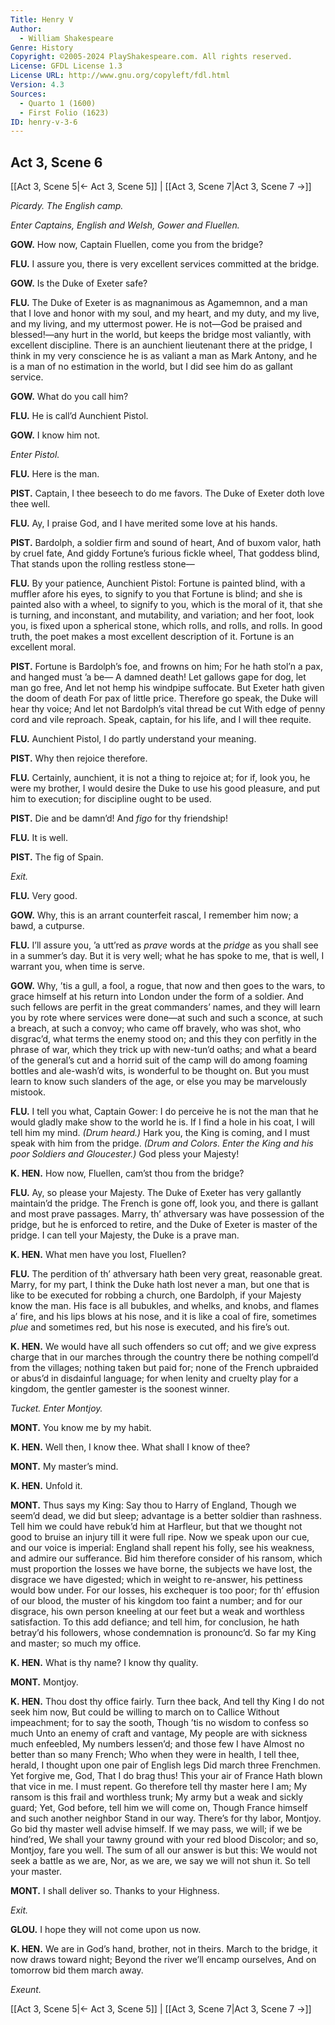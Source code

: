 ```yaml
---
Title: Henry V
Author: 
  - William Shakespeare
Genre: History
Copyright: ©2005-2024 PlayShakespeare.com. All rights reserved.
License: GFDL License 1.3
License URL: http://www.gnu.org/copyleft/fdl.html
Version: 4.3
Sources:
  - Quarto 1 (1600)
  - First Folio (1623)
ID: henry-v-3-6
---
```


## Act 3, Scene 6
[[Act 3, Scene 5|← Act 3, Scene 5]] | [[Act 3, Scene 7|Act 3, Scene 7 →]]

*Picardy. The English camp.*

*Enter Captains, English and Welsh, Gower and Fluellen.*

**GOW.**
How now, Captain Fluellen, come you from the bridge?

**FLU.**
I assure you, there is very excellent services committed at the bridge.

**GOW.**
Is the Duke of Exeter safe?

**FLU.**
The Duke of Exeter is as magnanimous as Agamemnon, and a man that I love and honor with my soul, and my heart, and my duty, and my live, and my living, and my uttermost power. He is not—God be praised and blessed!—any hurt in the world, but keeps the bridge most valiantly, with excellent discipline. There is an aunchient lieutenant there at the pridge, I think in my very conscience he is as valiant a man as Mark Antony, and he is a man of no estimation in the world, but I did see him do as gallant service.

**GOW.**
What do you call him?

**FLU.**
He is call’d Aunchient Pistol.

**GOW.**
I know him not.

*Enter Pistol.*

**FLU.**
Here is the man.

**PIST.**
Captain, I thee beseech to do me favors.
The Duke of Exeter doth love thee well.

**FLU.**
Ay, I praise God, and I have merited some love at his hands.

**PIST.**
Bardolph, a soldier firm and sound of heart,
And of buxom valor, hath by cruel fate,
And giddy Fortune’s furious fickle wheel,
That goddess blind,
That stands upon the rolling restless stone⁠—

**FLU.**
By your patience, Aunchient Pistol: Fortune is painted blind, with a muffler afore his eyes, to signify to you that Fortune is blind; and she is painted also with a wheel, to signify to you, which is the moral of it, that she is turning, and inconstant, and mutability, and variation; and her foot, look you, is fixed upon a spherical stone, which rolls, and rolls, and rolls. In good truth, the poet makes a most excellent description of it. Fortune is an excellent moral.

**PIST.**
Fortune is Bardolph’s foe, and frowns on him;
For he hath stol’n a pax, and hanged must ’a be⁠—
A damned death!
Let gallows gape for dog, let man go free,
And let not hemp his windpipe suffocate.
But Exeter hath given the doom of death
For pax of little price.
Therefore go speak, the Duke will hear thy voice;
And let not Bardolph’s vital thread be cut
With edge of penny cord and vile reproach.
Speak, captain, for his life, and I will thee requite.

**FLU.**
Aunchient Pistol, I do partly understand your meaning.

**PIST.**
Why then rejoice therefore.

**FLU.**
Certainly, aunchient, it is not a thing to rejoice at; for if, look you, he were my brother, I would desire the Duke to use his good pleasure, and put him to execution; for discipline ought to be used.

**PIST.**
Die and be damn’d! And *figo* for thy friendship!

**FLU.**
It is well.

**PIST.**
The fig of Spain.

*Exit.*

**FLU.**
Very good.

**GOW.**
Why, this is an arrant counterfeit rascal, I remember him now; a bawd, a cutpurse.

**FLU.**
I’ll assure you, ’a utt’red as *prave* words at the *pridge* as you shall see in a summer’s day. But it is very well; what he has spoke to me, that is well, I warrant you, when time is serve.

**GOW.**
Why, ’tis a gull, a fool, a rogue, that now and then goes to the wars, to grace himself at his return into London under the form of a soldier. And such fellows are perfit in the great commanders’ names, and they will learn you by rote where services were done—at such and such a sconce, at such a breach, at such a convoy; who came off bravely, who was shot, who disgrac’d, what terms the enemy stood on; and this they con perfitly in the phrase of war, which they trick up with new-tun’d oaths; and what a beard of the general’s cut and a horrid suit of the camp will do among foaming bottles and ale-wash’d wits, is wonderful to be thought on. But you must learn to know such slanders of the age, or else you may be marvelously mistook.

**FLU.**
I tell you what, Captain Gower: I do perceive he is not the man that he would gladly make show to the world he is. If I find a hole in his coat, I will tell him my mind.
*(Drum heard.)*
Hark you, the King is coming, and I must speak with him from the pridge.
*(Drum and Colors. Enter the King and his poor Soldiers and Gloucester.)*
God pless your Majesty!

**K. HEN.**
How now, Fluellen, cam’st thou from the bridge?

**FLU.**
Ay, so please your Majesty. The Duke of Exeter has very gallantly maintain’d the pridge. The French is gone off, look you, and there is gallant and most prave passages. Marry, th’ athversary was have possession of the pridge, but he is enforced to retire, and the Duke of Exeter is master of the pridge. I can tell your Majesty, the Duke is a prave man.

**K. HEN.**
What men have you lost, Fluellen?

**FLU.**
The perdition of th’ athversary hath been very great, reasonable great. Marry, for my part, I think the Duke hath lost never a man, but one that is like to be executed for robbing a church, one Bardolph, if your Majesty know the man. His face is all bubukles, and whelks, and knobs, and flames a’ fire, and his lips blows at his nose, and it is like a coal of fire, sometimes *plue* and sometimes red, but his nose is executed, and his fire’s out.

**K. HEN.**
We would have all such offenders so cut off; and we give express charge that in our marches through the country there be nothing compell’d from the villages; nothing taken but paid for; none of the French upbraided or abus’d in disdainful language; for when lenity and cruelty play for a kingdom, the gentler gamester is the soonest winner.

*Tucket. Enter Montjoy.*

**MONT.**
You know me by my habit.

**K. HEN.**
Well then, I know thee. What shall I know of thee?

**MONT.**
My master’s mind.

**K. HEN.**
Unfold it.

**MONT.**
Thus says my King: Say thou to Harry of England, Though we seem’d dead, we did but sleep; advantage is a better soldier than rashness. Tell him we could have rebuk’d him at Harfleur, but that we thought not good to bruise an injury till it were full ripe. Now we speak upon our cue, and our voice is imperial: England shall repent his folly, see his weakness, and admire our sufferance. Bid him therefore consider of his ransom, which must proportion the losses we have borne, the subjects we have lost, the disgrace we have digested; which in weight to re-answer, his pettiness would bow under. For our losses, his exchequer is too poor; for th’ effusion of our blood, the muster of his kingdom too faint a number; and for our disgrace, his own person kneeling at our feet but a weak and worthless satisfaction. To this add defiance; and tell him, for conclusion, he hath betray’d his followers, whose condemnation is pronounc’d. So far my King and master; so much my office.

**K. HEN.**
What is thy name? I know thy quality.

**MONT.**
Montjoy.

**K. HEN.**
Thou dost thy office fairly. Turn thee back,
And tell thy King I do not seek him now,
But could be willing to march on to Callice
Without impeachment; for to say the sooth,
Though ’tis no wisdom to confess so much
Unto an enemy of craft and vantage,
My people are with sickness much enfeebled,
My numbers lessen’d; and those few I have
Almost no better than so many French;
Who when they were in health, I tell thee, herald,
I thought upon one pair of English legs
Did march three Frenchmen. Yet forgive me, God,
That I do brag thus! This your air of France
Hath blown that vice in me. I must repent.
Go therefore tell thy master here I am;
My ransom is this frail and worthless trunk;
My army but a weak and sickly guard;
Yet, God before, tell him we will come on,
Though France himself and such another neighbor
Stand in our way. There’s for thy labor, Montjoy.
Go bid thy master well advise himself.
If we may pass, we will; if we be hind’red,
We shall your tawny ground with your red blood
Discolor; and so, Montjoy, fare you well.
The sum of all our answer is but this:
We would not seek a battle as we are,
Nor, as we are, we say we will not shun it.
So tell your master.

**MONT.**
I shall deliver so. Thanks to your Highness.

*Exit.*

**GLOU.**
I hope they will not come upon us now.

**K. HEN.**
We are in God’s hand, brother, not in theirs.
March to the bridge, it now draws toward night;
Beyond the river we’ll encamp ourselves,
And on tomorrow bid them march away.

*Exeunt.*

[[Act 3, Scene 5|← Act 3, Scene 5]] | [[Act 3, Scene 7|Act 3, Scene 7 →]]